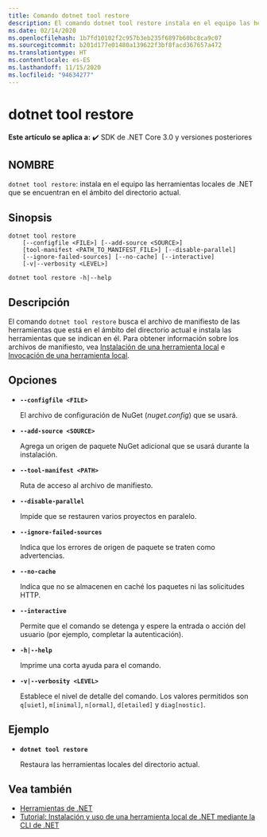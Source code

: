 ```yaml
---
title: Comando dotnet tool restore
description: El comando dotnet tool restore instala en el equipo las herramientas locales de .NET que se encuentran en el ámbito del directorio actual.
ms.date: 02/14/2020
ms.openlocfilehash: 1b7fd10102f2c957b3eb235f6897b60bc8ca9c07
ms.sourcegitcommit: b201d177e01480a139622f3bf8facd367657a472
ms.translationtype: HT
ms.contentlocale: es-ES
ms.lasthandoff: 11/15/2020
ms.locfileid: "94634277"
---
```

# <a name="dotnet-tool-restore"></a>dotnet tool restore

**Este artículo se aplica a:** ✔️ SDK de .NET Core 3.0 y versiones posteriores

## <a name="name"></a>NOMBRE

`dotnet tool restore`: instala en el equipo las herramientas locales de .NET que se encuentran en el ámbito del directorio actual.

## <a name="synopsis"></a>Sinopsis

```dotnetcli
dotnet tool restore
    [--configfile <FILE>] [--add-source <SOURCE>]
    [tool-manifest <PATH_TO_MANIFEST_FILE>] [--disable-parallel]
    [--ignore-failed-sources] [--no-cache] [--interactive]
    [-v|--verbosity <LEVEL>]

dotnet tool restore -h|--help
```

## <a name="description"></a>Descripción

El comando `dotnet tool restore` busca el archivo de manifiesto de las herramientas que está en el ámbito del directorio actual e instala las herramientas que se indican en él. Para obtener información sobre los archivos de manifiesto, vea [Instalación de una herramienta local](global-tools.md#install-a-local-tool) e [Invocación de una herramienta local](global-tools.md#invoke-a-local-tool).

## <a name="options"></a>Opciones

- **`--configfile <FILE>`**

  El archivo de configuración de NuGet (*nuget.config*) que se usará.

- **`--add-source <SOURCE>`**

  Agrega un origen de paquete NuGet adicional que se usará durante la instalación.

- **`--tool-manifest <PATH>`**

  Ruta de acceso al archivo de manifiesto.

- **`--disable-parallel`**

  Impide que se restauren varios proyectos en paralelo.

- **`--ignore-failed-sources`**

  Indica que los errores de origen de paquete se traten como advertencias.

- **`--no-cache`**

  Indica que no se almacenen en caché los paquetes ni las solicitudes HTTP.

- **`--interactive`**

  Permite que el comando se detenga y espere la entrada o acción del usuario (por ejemplo, completar la autenticación).

- **`-h|--help`**

  Imprime una corta ayuda para el comando.

- **`-v|--verbosity <LEVEL>`**

  Establece el nivel de detalle del comando. Los valores permitidos son `q[uiet]`, `m[inimal]`, `n[ormal]`, `d[etailed]` y `diag[nostic]`.

## <a name="example"></a>Ejemplo

- **`dotnet tool restore`**

  Restaura las herramientas locales del directorio actual.

## <a name="see-also"></a>Vea también

- [Herramientas de .NET](global-tools.md)
- [Tutorial: Instalación y uso de una herramienta local de .NET mediante la CLI de .NET](local-tools-how-to-use.md)
